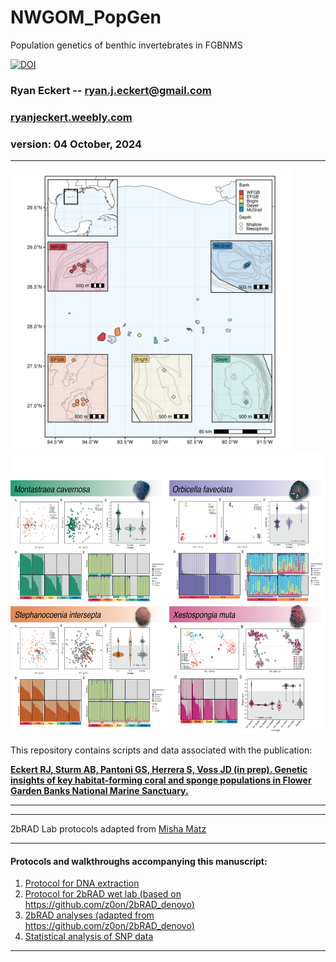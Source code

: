 # NWGOM_PopGen
 Population genetics of benthic invertebrates in FGBNMS

[![DOI](https://zenodo.org/badge/DOI/10.5281/zenodo/xxxxx.svg)](https://doi.org/10.5281/zenodo.xxxx)

### Ryan Eckert -- <ryan.j.eckert@gmail.com>
### [ryanjeckert.weebly.com](https://ryanjeckert.weebly.com)
### version: 04 October, 2024

------------------------------------------------------------------------
<img src="figures/figure1.png" width="450"/> <img src="figures/extras/nwgom_structure.png" height="450"/> 

This repository contains scripts and data associated with the publication:

**[Eckert RJ, Sturm AB, Pantoni GS, Herrera S, Voss JD (in prep). Genetic insights of key habitat-forming coral and sponge populations in Flower Garden Banks National Marine Sanctuary.](https://)**

------------------------------------------------------------------------


------------------------------------------------------------------------

2bRAD Lab protocols adapted from [Misha Matz](https://docs.google.com/document/d/1am7L_Pa5JQ4sSx0eT5j4vdNPy5FUAtMZRsJZ0Ar5g9U/edit?usp=sharing)

------------------------------------------------------------------------

#### Protocols and walkthroughs accompanying this manuscript:

1.  [Protocol for DNA extraction](https://ryaneckert.github.io/labProtocols/dnaExtraction/)
2.  [Protocol for 2bRAD wet lab (based on https://github.com/z0on/2bRAD_denovo)](https://ryaneckert.github.io/labProtocols/2bRAD/)
3. [2bRAD analyses (adapted from https://github.com/z0on/2bRAD_denovo)](https://ryaneckert.github.io/NWGOM_PopGen/code/)
4.  [Statistical analysis of SNP data](https://ryaneckert.github.io/NWGOM_PopGen/data/)

------------------------------------------------------------------------
